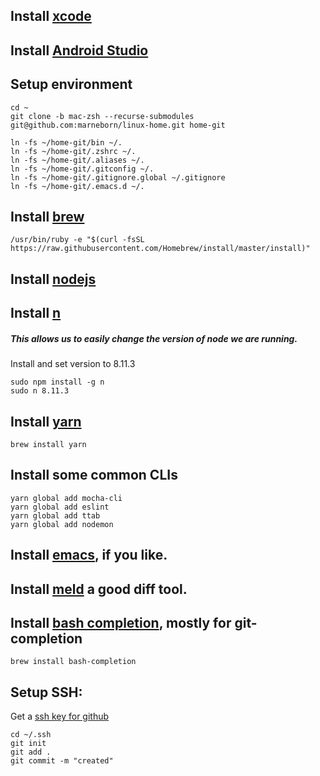 ## Install [xcode](https://developer.apple.com/xcode/)
## Install [Android Studio](https://developer.android.com/studio/)

## Setup environment
```
cd ~
git clone -b mac-zsh --recurse-submodules git@github.com:marneborn/linux-home.git home-git

ln -fs ~/home-git/bin ~/.
ln -fs ~/home-git/.zshrc ~/.
ln -fs ~/home-git/.aliases ~/.
ln -fs ~/home-git/.gitconfig ~/.
ln -fs ~/home-git/.gitignore.global ~/.gitignore
ln -fs ~/home-git/.emacs.d ~/.
```

## Install [brew](https://brew.sh/)
```
/usr/bin/ruby -e "$(curl -fsSL https://raw.githubusercontent.com/Homebrew/install/master/install)"
```

## Install [nodejs](https://nodejs.org/en/download/)

## Install [n](https://www.npmjs.com/package/n)
##### This allows us to easily change the version of node we are running.

Install and set version to 8.11.3
```
sudo npm install -g n
sudo n 8.11.3
```
## Install [yarn](https://yarnpkg.com/lang/en/docs/install/#mac-stable)
```
brew install yarn
```

## Install some common CLIs
```
yarn global add mocha-cli
yarn global add eslint
yarn global add ttab
yarn global add nodemon
```

## Install [emacs](https://emacsformacosx.com/), if you like.

## Install [meld](https://github.com/yousseb/meld/releases/) a good diff tool.

## Install [bash completion](), mostly for git-completion
```
brew install bash-completion
```

## Setup SSH:
Get a [ssh key for github](https://help.github.com/articles/generating-a-new-ssh-key-and-adding-it-to-the-ssh-agent/)
```
cd ~/.ssh
git init
git add .
git commit -m "created"
```

